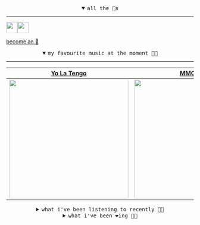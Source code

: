 <details open>

<summary align="center"><samp>all the 🥚s</samp></summary>
<hr />

<a href="https://github.com/pvinis"><img src="https://avatars.githubusercontent.com/u/100233?s=90&v=4" width="30" height="30" /><a href="https://github.com/maxPugh"><img src="https://avatars.githubusercontent.com/u/46350013?s=90&u=52a601eaa2d272b35477d096fe782ebf0a8a1f68&v=4" width="30" height="30" />

<samp><a href="https://github.com/bitttttten/bitttttten/stargazers">become an 🥚</a></samp>

</details>

<details open>

<summary align="center"><samp>my favourite music at the moment 🎵🎶</samp></summary>
<hr />

<!-- toc -->

| [Yo La Tengo](https://open.spotify.com/artist/5hAhrnb0Ch4ODwWu4tsbpi)                                                                                            | [MMOTHS](https://open.spotify.com/artist/0MLOZd8nYoXxHpOzDH0vXJ)                                                                                                 | [Four Tet](https://open.spotify.com/artist/7Eu1txygG6nJttLHbZdQOh)                                                                                               | [Tiny Moving Parts](https://open.spotify.com/artist/5rJVTTK0ucAxQhkUc0nXbH)                                                                                      |
| ---------------------------------------------------------------------------------------------------------------------------------------------------------------- | ---------------------------------------------------------------------------------------------------------------------------------------------------------------- | ---------------------------------------------------------------------------------------------------------------------------------------------------------------- | ---------------------------------------------------------------------------------------------------------------------------------------------------------------- |
| [<img src="https://i.scdn.co/image/ab6761610000e5eb8af7f1c6b6c6a743910e4ae7" width="320" height="auto">](https://open.spotify.com/artist/5hAhrnb0Ch4ODwWu4tsbpi) | [<img src="https://i.scdn.co/image/243e6ad5f1ed99d9c7bd5bfda7ace5698b7a3d7c" width="320" height="auto">](https://open.spotify.com/artist/0MLOZd8nYoXxHpOzDH0vXJ) | [<img src="https://i.scdn.co/image/ab6761610000e5eb84e29d09b4917bec2700a0d7" width="320" height="auto">](https://open.spotify.com/artist/7Eu1txygG6nJttLHbZdQOh) | [<img src="https://i.scdn.co/image/ab6761610000e5eb6bb162ad08dd6a9cea721d9e" width="320" height="auto">](https://open.spotify.com/artist/5rJVTTK0ucAxQhkUc0nXbH) |

<!-- tocstop -->

</details>

<details>

<summary align="center"><samp>what i've been listening to recently 🎵🎶</samp></summary>
<hr />

<!-- toc -->

| [The Peach Tree Next Door Grew…<br />Dylan Henner](https://open.spotify.com/track/0vHmmScQtHq6p7qZk9Xgfd)                                                       | [discrete (the market)<br />Claire Rousay](https://open.spotify.com/track/6qUpvBSrrwlWogJR7kRYOo)                                                               | [Mt Baker<br />Kaitlyn Aurelia Smith](https://open.spotify.com/track/79AGKN3gu22Wjz6y5gPLyH)                                                                    | [Sky Breaking, Clouds Falling<br />Mason Lindahl](https://open.spotify.com/track/6ngNKPDKaYsld8WCiSOrZ3)                                                        |
| --------------------------------------------------------------------------------------------------------------------------------------------------------------- | --------------------------------------------------------------------------------------------------------------------------------------------------------------- | --------------------------------------------------------------------------------------------------------------------------------------------------------------- | --------------------------------------------------------------------------------------------------------------------------------------------------------------- |
| [<img src="https://i.scdn.co/image/ab6761610000e5eb40239ef04bbf27a9e28b200a" width="320" height="auto">](https://open.spotify.com/track/0vHmmScQtHq6p7qZk9Xgfd) | [<img src="https://i.scdn.co/image/ab6761610000e5ebb170e5cc6062fe3bfad307fb" width="320" height="auto">](https://open.spotify.com/track/6qUpvBSrrwlWogJR7kRYOo) | [<img src="https://i.scdn.co/image/ab6761610000e5ebc864af452788ce8e8e0d2c85" width="320" height="auto">](https://open.spotify.com/track/79AGKN3gu22Wjz6y5gPLyH) | [<img src="https://i.scdn.co/image/ab6761610000e5ebd2c2f9faaeeaaa60f554753b" width="320" height="auto">](https://open.spotify.com/track/6ngNKPDKaYsld8WCiSOrZ3) |

<!-- tocstop -->

</details>

<details>

<summary align="center"><samp>what i've been ❤️ing 🎵🎶</samp></summary>
<hr />

<!-- toc -->

| [Friend, You Will Never Learn<br />Forest Swords](https://open.spotify.com/album/2awR5O1AsVObr3c3oH3lBq)                                                        | [What Has Happened<br />Tonstartssbandht](https://open.spotify.com/album/605bdzgFy9TSUCMkgjesoi)                                                                | [Lilith<br />The Narcotix](https://open.spotify.com/album/5kZxoG9M38SMzCCdweJZfz)                                                                               | [If We’ll Ever Be Remembered<br />Martin Garrix](https://open.spotify.com/album/45gsxfnJ5Nt2RZp82SQenc)                                                         |
| --------------------------------------------------------------------------------------------------------------------------------------------------------------- | --------------------------------------------------------------------------------------------------------------------------------------------------------------- | --------------------------------------------------------------------------------------------------------------------------------------------------------------- | --------------------------------------------------------------------------------------------------------------------------------------------------------------- |
| [<img src="https://i.scdn.co/image/ab67616d0000b2736964af789433ad10dd6c1e03" width="320" height="auto">](https://open.spotify.com/album/2awR5O1AsVObr3c3oH3lBq) | [<img src="https://i.scdn.co/image/ab67616d0000b2732b1bd17bf40dc80480164aa0" width="320" height="auto">](https://open.spotify.com/album/605bdzgFy9TSUCMkgjesoi) | [<img src="https://i.scdn.co/image/ab67616d0000b273d191440b6b9ac197b8cac252" width="320" height="auto">](https://open.spotify.com/album/5kZxoG9M38SMzCCdweJZfz) | [<img src="https://i.scdn.co/image/ab67616d0000b273edba220be76f96d51bd38838" width="320" height="auto">](https://open.spotify.com/album/45gsxfnJ5Nt2RZp82SQenc) |

<!-- tocstop -->

</details>
